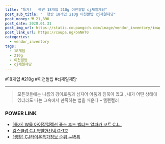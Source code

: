 ```yaml
--- 
title: "특가!   햇반 18개입 210g 이천쌀밥 cj제일제당" 
post_sub_title: "  햇반 18개입 210g 이천쌀밥 cj제일제당" 
post_money: ₩ 21,890 
post_date: 2020.01.31 
post_img_url: https://static.coupangcdn.com/image/vendor_inventory/images/2018/10/10/11/4/fb804f59-5e7e-42a4-9c3c-14235eaac93b.jpg 
post_link_url: https://coupa.ng/bnNHT0 
categories: 
  - vendor_inventory 
tags: 
  - 18개입 
  - 210g 
  - 이천쌀밥 
  - cj제일제당 
--- 
```

  #18개입 #210g #이천쌀밥 #cj제일제당 
<hr> 

> 모든것들에는 나름의 경이로움과 심지어 어둠과 침묵이 있고 , 내가 어떤 상태에 있더라도 나는 그속에서 만족하는 법을 배운다 – 헬렌켈러 


### POWER LINK

* <a href="https://blog.naver.com/sakai111/221789394938" target="_blank">[특가] W몰 아이잗컬렉션 폭스 후드 벨티드 알파카 코트 CJ...</a>
* <a href="https://blog.naver.com/sakai111/221784139099" target="_blank">킴스클럽 CJ 특별한선택 G-1호</a>
* <a href="https://blog.naver.com/sakai111/221775289005" target="_blank"> [생활] CJ라이온특가정보 순위 ~45위</a>
